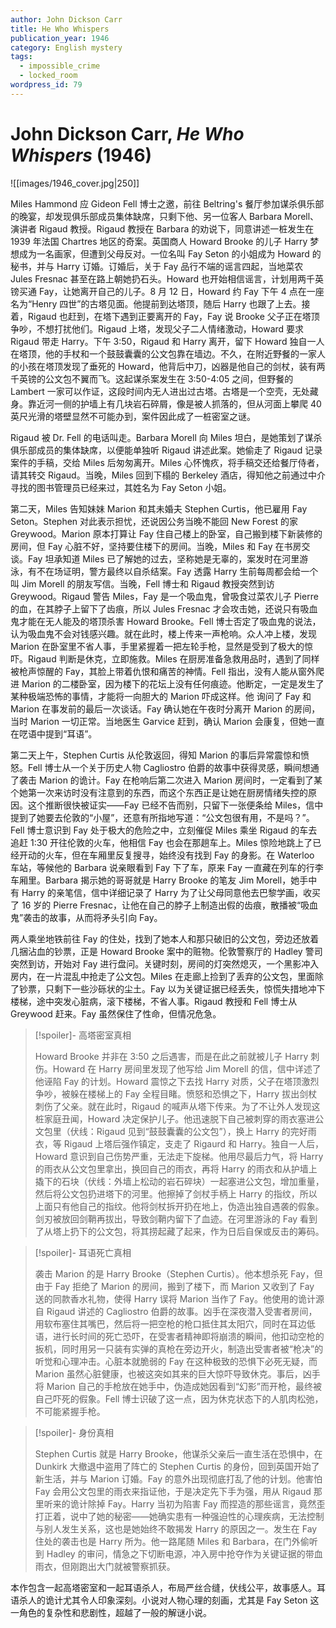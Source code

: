 ```yaml
---
author: John Dickson Carr
title: He Who Whispers
publication_year: 1946
category: English mystery
tags:
  - impossible_crime
  - locked_room
wordpress_id: 79
---
```


# John Dickson Carr, <i>He Who Whispers</i> (1946)

![[images/1946_cover.jpg|250]]

Miles Hammond 应 Gideon Fell 博士之邀，前往 Beltring's 餐厅参加谋杀俱乐部的晚宴，却发现俱乐部成员集体缺席，只剩下他、另一位客人 Barbara Morell、演讲者 Rigaud 教授。Rigaud 教授在 Barbara 的劝说下，同意讲述一桩发生在 1939 年法国 Chartres 地区的奇案。英国商人 Howard Brooke 的儿子 Harry 梦想成为一名画家，但遭到父母反对。一位名叫 Fay Seton 的小姐成为 Howard 的秘书，并与 Harry 订婚。订婚后，关于 Fay 品行不端的谣言四起，当地菜农 Jules Fresnac 甚至在路上朝她扔石头。Howard 也开始相信谣言，计划用两千英镑买通 Fay，让她离开自己的儿子。8 月 12 日，Howard 约 Fay 下午 4 点在一座名为“Henry 四世”的古塔见面。他提前到达塔顶，随后 Harry 也跟了上去。接着，Rigaud 也赶到，在塔下遇到正要离开的 Fay，Fay 说 Brooke 父子正在塔顶争吵，不想打扰他们。Rigaud 上塔，发现父子二人情绪激动，Howard 要求 Rigaud 带走 Harry。下午 3:50，Rigaud 和 Harry 离开，留下 Howard 独自一人在塔顶，他的手杖和一个鼓鼓囊囊的公文包靠在墙边。不久，在附近野餐的一家人的小孩在塔顶发现了垂死的 Howard，他背后中刀，凶器是他自己的剑杖，装有两千英镑的公文包不翼而飞。这起谋杀案发生在 3:50-4:05 之间，但野餐的 Lambert 一家可以作证，这段时间内无人进出过古塔。古塔是一个空壳，无处藏身。靠近河一侧的护墙上有几块岩石碎屑，像是被人抓落的，但从河面上攀爬 40 英尺光滑的塔壁显然不可能办到，案件因此成了一桩密室之谜。

Rigaud 被 Dr. Fell 的电话叫走。Barbara Morell 向 Miles 坦白，是她策划了谋杀俱乐部成员的集体缺席，以便能单独听 Rigaud 讲述此案。她偷走了 Rigaud 记录案件的手稿，交给 Miles 后匆匆离开。Miles 心怀愧疚，将手稿交还给餐厅侍者，请其转交 Rigaud。当晚，Miles 回到下榻的 Berkeley 酒店，得知他之前通过中介寻找的图书管理员已经来过，其姓名为 Fay Seton 小姐。

第二天，Miles 告知妹妹 Marion 和其未婚夫 Stephen Curtis，他已雇用 Fay Seton。Stephen 对此表示担忧，还说因公务当晚不能回 New Forest 的家 Greywood。Marion 原本打算让 Fay 住自己楼上的卧室，自己搬到楼下新装修的房间，但 Fay 心脏不好，坚持要住楼下的房间。当晚，Miles 和 Fay 在书房交谈。Fay 坦承知道 Miles 已了解她的过去，坚称她是无辜的，案发时在河里游泳，有不在场证明，警方最终以自杀结案。Fay 透露 Harry 生前每周都会给一个叫 Jim Morell 的朋友写信。当晚，Fell 博士和 Rigaud 教授突然到访 Greywood。Rigaud 警告 Miles，Fay 是一个吸血鬼，曾吸食过菜农儿子 Pierre 的血，在其脖子上留下了齿痕，所以 Jules Fresnac 才会攻击她，还说只有吸血鬼才能在无人能及的塔顶杀害 Howard Brooke。Fell 博士否定了吸血鬼的说法，认为吸血鬼不会对钱感兴趣。就在此时，楼上传来一声枪响。众人冲上楼，发现 Marion 在卧室里不省人事，手里紧握着一把左轮手枪，显然是受到了极大的惊吓。Rigaud 判断是休克，立即施救。Miles 在厨房准备急救用品时，遇到了同样被枪声惊醒的 Fay，其脸上带着仇恨和痛苦的神情。Fell 指出，没有人能从窗外爬进 Marion 的二楼卧室，因为楼下的花坛上没有任何痕迹。他断定，一定是发生了某种极端恐怖的事情，才能将一向胆大的 Marion 吓成这样。他 询问了 Fay 和 Marion 在事发前的最后一次谈话。Fay 确认她在午夜时分离开 Marion 的房间，当时 Marion 一切正常。当地医生 Garvice 赶到，确认 Marion 会康复，但她一直在呓语中提到“耳语”。

第二天上午，Stephen Curtis 从伦敦返回，得知 Marion 的事后异常震惊和愤怒。Fell 博士从一个关于历史人物 Cagliostro 伯爵的故事中获得灵感，瞬间想通了袭击 Marion 的诡计。Fay 在枪响后第二次进入 Marion 房间时，一定看到了某个她第一次来访时没有注意到的东西，而这个东西正是让她在厨房情绪失控的原因。这个推断很快被证实——Fay 已经不告而别，只留下一张便条给 Miles，信中提到了她要去伦敦的“小屋”，还意有所指地写道：“公文包很有用，不是吗？”。Fell 博士意识到 Fay 处于极大的危险之中，立刻催促 Miles 乘坐 Rigaud 的车去追赶 1:30 开往伦敦的火车，他相信 Fay 也会在那趟车上。Miles 惊险地跳上了已经开动的火车，但在车厢里反复搜寻，始终没有找到 Fay 的身影。在 Waterloo 车站，等候他的 Barbara 说亲眼看到 Fay 下了车，原来 Fay 一直藏在列车的行李车厢里。Barbara 揭示她的哥哥就是 Harry Brooke 的笔友 Jim Morell，她手中有 Harry 的亲笔信，信中详细记录了 Harry 为了让父母同意他去巴黎学画，收买了 16 岁的 Pierre Fresnac，让他在自己的脖子上制造出假的齿痕，散播被“吸血鬼”袭击的故事，从而将矛头引向 Fay。

两人乘坐地铁前往 Fay 的住处，找到了她本人和那只破旧的公文包，旁边还放着几捆沾血的钞票，正是 Howard Brooke 案中的赃物。伦敦警察厅的 Hadley 警司突然到访，开始对 Fay 进行盘问。关键时刻，房间的灯突然熄灭，一个黑影冲入房内，在一片混乱中抢走了公文包。Miles 在走廊上捡到了丢弃的公文包，里面除了钞票，只剩下一些沙砾状的尘土。Fay 以为关键证据已经丢失，惊慌失措地冲下楼梯，途中突发心脏病，滚下楼梯，不省人事。Rigaud 教授和 Fell 博士从 Greywood 赶来。Fay 虽然保住了性命，但情况危急。

> [!spoiler]- 高塔密室真相
> 
> Howard Brooke 并非在 3:50 之后遇害，而是在此之前就被儿子 Harry 刺伤。Howard 在 Harry 房间里发现了他写给 Jim Morell 的信，信中详述了他诬陷 Fay 的计划。Howard 震惊之下去找 Harry 对质，父子在塔顶激烈争吵，被躲在楼梯上的 Fay 全程目睹。愤怒和恐惧之下，Harry 拔出剑杖刺伤了父亲。就在此时，Rigaud 的喊声从塔下传来。为了不让外人发现这桩家庭丑闻，Howard 决定保护儿子。他迅速脱下自己被刺穿的雨衣塞进公文包里（伏线：Rigaud 见到“鼓鼓囊囊的公文包”），换上 Harry 的完好雨衣，等 Rigaud 上塔后强作镇定，支走了 Rigaurd 和 Harry。独自一人后，Howard 意识到自己伤势严重，无法走下旋梯。他用尽最后力气，将 Harry 的雨衣从公文包里拿出，换回自己的雨衣，再将 Harry 的雨衣和从护墙上撬下的石块（伏线：外墙上松动的岩石碎块）一起塞进公文包，增加重量，然后将公文包扔进塔下的河里。他擦掉了剑杖手柄上 Harry 的指纹，所以上面只有他自己的指纹。他将剑杖拆开扔在地上，伪造出独自遇袭的假象。剑刃被放回剑鞘再拔出，导致剑鞘内留下了血迹。在河里游泳的 Fay 看到了从塔上扔下的公文包，将其捞起藏了起来，作为日后自保或反击的筹码。

> [!spoiler]- 耳语死亡真相
> 
> 袭击 Marion 的是 Harry Brooke（Stephen Curtis）。他本想杀死 Fay，但由于 Fay 拒绝了 Marion 的房间，搬到了楼下，而 Marion 又收到了 Fay 送的同款香水礼物，使得 Harry 误将 Marion 当作了 Fay。他使用的诡计源自 Rigaud 讲述的 Cagliostro 伯爵的故事。凶手在深夜潜入受害者房间，用软布塞住其嘴巴，然后将一把空枪的枪口抵住其太阳穴，同时在耳边低语，进行长时间的死亡恐吓，在受害者精神即将崩溃的瞬间，他扣动空枪的扳机，同时用另一只装有实弹的真枪在旁边开火，制造出受害者被“枪决”的听觉和心理冲击。心脏本就脆弱的 Fay 在这种极致的恐惧下必死无疑，而 Marion 虽然心脏健康，也被这突如其来的巨大惊吓导致休克。事后，凶手将 Marion 自己的手枪放在她手中，伪造成她因看到“幻影”而开枪，最终被自己吓死的假象。Fell 博士识破了这一点，因为休克状态下的人肌肉松弛，不可能紧握手枪。

> [!spoiler]- 身份真相
> 
> Stephen Curtis 就是 Harry Brooke，他谋杀父亲后一直生活在恐惧中，在 Dunkirk 大撤退中盗用了阵亡的 Stephen Curtis 的身份，回到英国开始了新生活，并与 Marion 订婚。Fay 的意外出现彻底打乱了他的计划。他害怕 Fay 会用公文包里的雨衣来指证他，于是决定先下手为强，用从 Rigaud 那里听来的诡计除掉 Fay。Harry 当初为陷害 Fay 而捏造的那些谣言，竟然歪打正着，说中了她的秘密——她确实患有一种强迫性的心理疾病，无法控制与别人发生关系，这也是她始终不敢揭发 Harry 的原因之一。发生在 Fay 住处的袭击也是 Harry 所为。他一路尾随 Miles 和 Barbara，在门外偷听到 Hadley 的审问，情急之下切断电源，冲入房中抢夺作为关键证据的带血雨衣，但刚跑出大门就被警察抓获。

本作包含一起高塔密室和一起耳语杀人，布局严丝合缝，伏线公平，故事感人。耳语杀人的诡计尤其令人印象深刻。小说对人物心理的刻画，尤其是 Fay Seton 这一角色的复杂性和悲剧性，超越了一般的解谜小说。